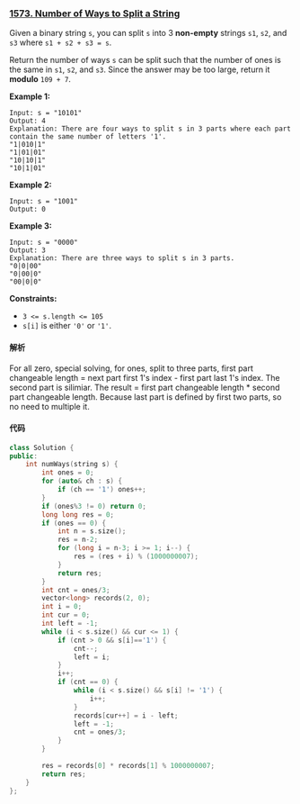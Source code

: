 ### [1573. Number of Ways to Split a String](https://leetcode.com/problems/number-of-ways-to-split-a-string/)

Given a binary string `s`, you can split `s` into 3 **non-empty** strings `s1`, `s2`, and `s3` where `s1 + s2 + s3 = s`.

Return the number of ways `s` can be split such that the number of ones is the same in `s1`, `s2`, and `s3`. Since the answer may be too large, return it **modulo** `109 + 7`.

 

**Example 1:**

```
Input: s = "10101"
Output: 4
Explanation: There are four ways to split s in 3 parts where each part contain the same number of letters '1'.
"1|010|1"
"1|01|01"
"10|10|1"
"10|1|01"
```

**Example 2:**

```
Input: s = "1001"
Output: 0
```

**Example 3:**

```
Input: s = "0000"
Output: 3
Explanation: There are three ways to split s in 3 parts.
"0|0|00"
"0|00|0"
"00|0|0"
```

 

**Constraints:**

- `3 <= s.length <= 105`
- `s[i]` is either `'0'` or `'1'`.

#### 解析

For all zero, special solving, for ones, split to three parts, first  part changeable length  = next part first 1's index - first part last 1's index. The second part is silimiar. The result = first  part changeable length * second  part changeable length. Because last part is defined by first two parts, so no need to multiple it.

#### 代码

```c++
class Solution {
public:
    int numWays(string s) {
        int ones = 0;
        for (auto& ch : s) {
            if (ch == '1') ones++;
        }
        if (ones%3 != 0) return 0;
        long long res = 0;
        if (ones == 0) {
            int n = s.size();
            res = n-2;
            for (long i = n-3; i >= 1; i--) {
                res = (res + i) % (1000000007);
            }
            return res;
        }
        int cnt = ones/3;
        vector<long> records(2, 0);
        int i = 0;
        int cur = 0;
        int left = -1;
        while (i < s.size() && cur <= 1) {
            if (cnt > 0 && s[i]=='1') {
                cnt--;
                left = i;
            }
            i++;
            if (cnt == 0) {
                while (i < s.size() && s[i] != '1') {
                    i++;
                }
                records[cur++] = i - left;
                left = -1;
                cnt = ones/3;
            }
        }
        
        res = records[0] * records[1] % 1000000007;
        return res;
    }
};
```
